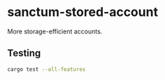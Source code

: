 # sanctum-stored-account

More storage-efficient accounts.

## Testing

```sh
cargo test --all-features
```
